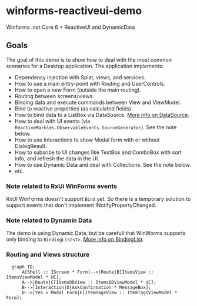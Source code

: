 # winforms-reactiveui-demo

Winforms .net Core 6 + ReactiveUI and DynamicData

## Goals

The goal of this demo is to show how to deal with the most common scenarios for a Desktop application.
The application implements:

- Dependency injection with Splat, views, and services.
- How to use a main entry-point with Routing and UserControls.
- How to open a new Form (outside the main routing).
- Routing between screens/views.
- Binding data and execute commands between View and ViewModel.
- Bind to reactive properties (as calculated fields).
- How to bind data to a ListBox via DataSource. [More info on DataSource](https://docs.microsoft.com/en-us/dotnet/api/system.windows.forms.listcontrol.displaymember?view=windowsdesktop-6.0).
- How to deal with UI events (via `ReactiveMarbles.ObservableEvents.SourceGenerator`). See the note below.
- How to use Interactions to show Modal form with or without DialogResult.
- How to subsribe to UI changes like TextBox and ComboBox with sort info, and refresh the data in the UI.
- How to use Dynamic Data and deal with Collections. See the note below.
- etc.

### Note related to RxUi WinForms events

RxUI WinForms doesn't support `Bind` yet.
So there is a temporary solution to support events that don't implement INotifyPropertyChanged.

### Note related to Dynamin Data

The demo is using Dynamic Data, but be carefull that WinWorms supports only binding to `BindingList<T>`. [More info on BindingList](https://docs.microsoft.com/en-us/dotnet/api/system.componentmodel.bindinglist-1?view=net-6.0).

### Routing and Views structure

```mermaid
  graph TD;
      A[Shell :: IScreen * Form]-->|Route|B[ItemsView :: ItemsViewModel * UC];
      A-->|Route|C[ItemsDDView :: ItemsDDViewModel * UC];
      B-->|Interaction|D[AskConfirmation * MessageBox];
      D-->|Yes > Modal Form|E[ItemTagsView :: ItemTagsViewModel * Form];
```

